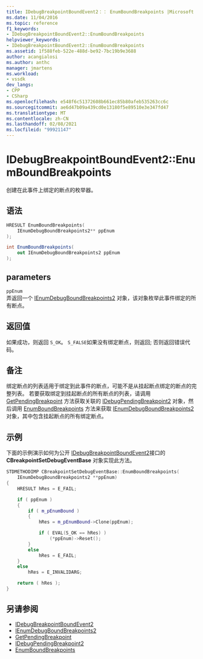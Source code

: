 ```yaml
---
title: IDebugBreakpointBoundEvent2：： EnumBoundBreakpoints |Microsoft Docs
ms.date: 11/04/2016
ms.topic: reference
f1_keywords:
- IDebugBreakpointBoundEvent2::EnumBoundBreakpoints
helpviewer_keywords:
- IDebugBreakpointBoundEvent2::EnumBoundBreakpoints
ms.assetid: 1f588feb-522e-488d-be92-7bc19b9e3688
author: acangialosi
ms.author: anthc
manager: jmartens
ms.workload:
- vssdk
dev_langs:
- CPP
- CSharp
ms.openlocfilehash: e548f6c51372608b661ec85b80afeb535263cc6c
ms.sourcegitcommit: ae6d47b09a439cd0e13180f5e89510e3e347fd47
ms.translationtype: MT
ms.contentlocale: zh-CN
ms.lasthandoff: 02/08/2021
ms.locfileid: "99921147"
---
```

# <a name="idebugbreakpointboundevent2enumboundbreakpoints"></a>IDebugBreakpointBoundEvent2::EnumBoundBreakpoints
创建在此事件上绑定的断点的枚举器。

## <a name="syntax"></a>语法

```cpp
HRESULT EnumBoundBreakpoints( 
    IEnumDebugBoundBreakpoints2** ppEnum
);
```

```csharp
int EnumBoundBreakpoints( 
    out IEnumDebugBoundBreakpoints2 ppEnum
);
```

## <a name="parameters"></a>parameters
`ppEnum`\
弄返回一个 [IEnumDebugBoundBreakpoints2](../../../extensibility/debugger/reference/ienumdebugboundbreakpoints2.md) 对象，该对象枚举此事件绑定的所有断点。

## <a name="return-value"></a>返回值
如果成功，则返回 `S_OK`。 `S_FALSE`如果没有绑定断点，则返回; 否则返回错误代码。

## <a name="remarks"></a>备注
绑定断点的列表适用于绑定到此事件的断点，可能不是从挂起断点绑定的断点的完整列表。 若要获取绑定到挂起断点的所有断点的列表，请调用 [GetPendingBreakpoint](../../../extensibility/debugger/reference/idebugbreakpointboundevent2-getpendingbreakpoint.md) 方法获取关联的 [IDebugPendingBreakpoint2](../../../extensibility/debugger/reference/idebugpendingbreakpoint2.md) 对象，然后调用 [EnumBoundBreakpoints](../../../extensibility/debugger/reference/idebugpendingbreakpoint2-enumboundbreakpoints.md) 方法来获取 [IEnumDebugBoundBreakpoints2](../../../extensibility/debugger/reference/ienumdebugboundbreakpoints2.md) 对象，其中包含挂起断点的所有绑定断点。

## <a name="example"></a>示例
下面的示例演示如何为公开 [IDebugBreakpointBoundEvent2](../../../extensibility/debugger/reference/idebugbreakpointboundevent2.md)接口的 **CBreakpointSetDebugEventBase** 对象实现此方法。

```cpp
STDMETHODIMP CBreakpointSetDebugEventBase::EnumBoundBreakpoints(
    IEnumDebugBoundBreakpoints2 **ppEnum)
{
    HRESULT hRes = E_FAIL;

    if ( ppEnum )
    {
        if ( m_pEnumBound )
        {
            hRes = m_pEnumBound->Clone(ppEnum);

            if ( EVAL(S_OK == hRes) )
                (*ppEnum)->Reset();
        }
        else
            hRes = E_FAIL;
    }
    else
        hRes = E_INVALIDARG;

    return ( hRes );
}
```

## <a name="see-also"></a>另请参阅
- [IDebugBreakpointBoundEvent2](../../../extensibility/debugger/reference/idebugbreakpointboundevent2.md)
- [IEnumDebugBoundBreakpoints2](../../../extensibility/debugger/reference/ienumdebugboundbreakpoints2.md)
- [GetPendingBreakpoint](../../../extensibility/debugger/reference/idebugbreakpointboundevent2-getpendingbreakpoint.md)
- [IDebugPendingBreakpoint2](../../../extensibility/debugger/reference/idebugpendingbreakpoint2.md)
- [EnumBoundBreakpoints](../../../extensibility/debugger/reference/idebugpendingbreakpoint2-enumboundbreakpoints.md)
